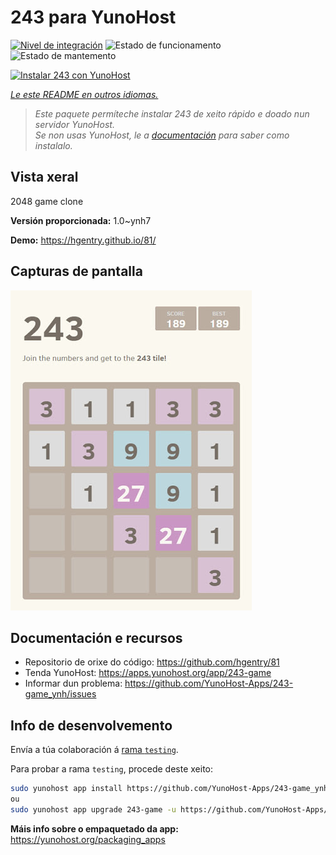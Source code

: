 <!--
NOTA: Este README foi creado automáticamente por <https://github.com/YunoHost/apps/tree/master/tools/readme_generator>
NON debe editarse manualmente.
-->

# 243 para YunoHost

[![Nivel de integración](https://dash.yunohost.org/integration/243-game.svg)](https://dash.yunohost.org/appci/app/243-game) ![Estado de funcionamento](https://ci-apps.yunohost.org/ci/badges/243-game.status.svg) ![Estado de mantemento](https://ci-apps.yunohost.org/ci/badges/243-game.maintain.svg)

[![Instalar 243 con YunoHost](https://install-app.yunohost.org/install-with-yunohost.svg)](https://install-app.yunohost.org/?app=243-game)

*[Le este README en outros idiomas.](./ALL_README.md)*

> *Este paquete permíteche instalar 243 de xeito rápido e doado nun servidor YunoHost.*  
> *Se non usas YunoHost, le a [documentación](https://yunohost.org/install) para saber como instalalo.*

## Vista xeral

2048 game clone


**Versión proporcionada:** 1.0~ynh7

**Demo:** <https://hgentry.github.io/81/>

## Capturas de pantalla

![Captura de pantalla de 243](./doc/screenshots/Screenshot-243.jpg)

## Documentación e recursos

- Repositorio de orixe do código: <https://github.com/hgentry/81>
- Tenda YunoHost: <https://apps.yunohost.org/app/243-game>
- Informar dun problema: <https://github.com/YunoHost-Apps/243-game_ynh/issues>

## Info de desenvolvemento

Envía a túa colaboración á [rama `testing`](https://github.com/YunoHost-Apps/243-game_ynh/tree/testing).

Para probar a rama `testing`, procede deste xeito:

```bash
sudo yunohost app install https://github.com/YunoHost-Apps/243-game_ynh/tree/testing --debug
ou
sudo yunohost app upgrade 243-game -u https://github.com/YunoHost-Apps/243-game_ynh/tree/testing --debug
```

**Máis info sobre o empaquetado da app:** <https://yunohost.org/packaging_apps>
